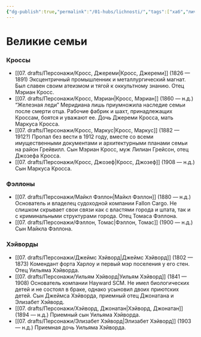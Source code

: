 ```yaml
---
{"dg-publish":true,"permalink":"/01-hubs/lichnosti/","tags":["хаб","личность"]}
---
```


# Великие семьи
### Кроссы
- [[07. drafts/Персонажи/Кросс, Джереми\|Кросс, Джереми]] (1826 — 1891) Эксцентричный промышленник и металлургический магнат. Был славен своим атеизмом и тягой к оккультному знанию. Отец Мэриан Кросс.
- [[07. drafts/Персонажи/Кросс, Мэриан\|Кросс, Мэриан]] (1860 — н.д.) “Железная леди” Меридиана лишь приумножила наследие семьи после смерти отца. Рабочие фабрик и шахт, принадлежащих Кроссам, боятся и уважают ее. Дочь Джереми Кросса, мать Маркуса Кросса.
- [[07. drafts/Персонажи/Кросс, Маркус\|Кросс, Маркус]] (1882 — 1912?) Пропал без вести в 1912 году, вместе со всеми имущественными документами и архитектурными планами семьи на район Грейвилл. Сын Мэриан Кросс, муж Лилиан Грейсон, отец Джозефа Кросса. 
- [[07. drafts/Персонажи/Кросс, Джозеф\|Кросс, Джозеф]] (1908 — н.д.) Сын Маркуса Кросса.
### Фэллоны
- [[07. drafts/Персонажи/Майкл Фэллон\|Майкл Фэллон]] (1880 — н.д.) Основатель и владелец судоходной компании Fallon Cargo. Не слишком скрывает свои связи как с властями города и штата, так и с криминальными структурами города. Отец Томаса Фэллона.
- [[07. drafts/Персонажи/Фэллон, Томас\|Фэллон, Томас]] (1900 — н.д.) Сын Майкла Фэллона.
### Хэйворды
- [[07. drafts/Персонажи/Джеймс Хэйворд\|Джеймс Хэйворд]] (1802 — 1873) Комендант форта Харлоу и первый мэр поселения у его стен. Отец Уильяма Хэйворда. 
- [[07. drafts/Персонажи/Уильям Хэйворд\|Уильям Хэйворд]] (1841 — 1908) Основатель компании Hayward SCM. Не имел биологических детей и не состоял в браке, однако усыновил двоих приютских детей. Сын Джеймса Хэйворда, приемный отец Джонатана и Элизабет Хэйворд.
- [[07. drafts/Персонажи/Хэйворд, Джонатан\|Хэйворд, Джонатан]] (1894 — н.д.) Приемный сын Уильяма Хэйворда.
- [[07. drafts/Персонажи/Элизабет Хэйворд\|Элизабет Хэйворд]] (1903 — н.д.) Приемная дочь Уильяма Хэйворда.